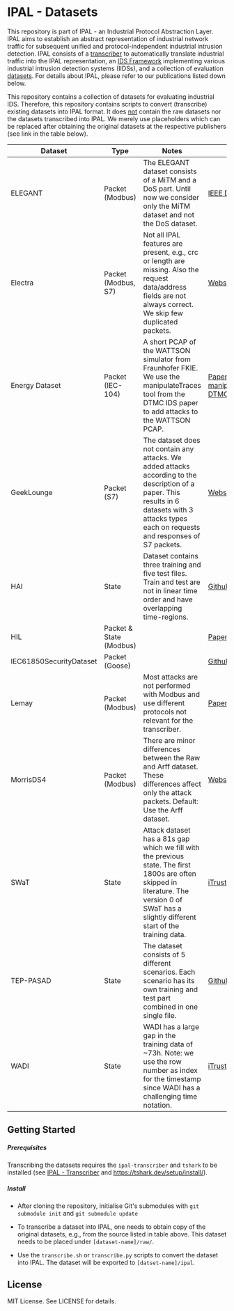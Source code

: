 # IPAL - Datasets

This repository is part of IPAL - an Industrial Protocol Abstraction Layer. IPAL aims to establish an abstract representation of industrial network traffic for subsequent unified and protocol-independent industrial intrusion detection. IPAL consists of a [transcriber](https://github.com/fkie-cad/ipal_transcriber) to automatically translate industrial traffic into the IPAL representation, an [IDS Framework](https://github.com/fkie-cad/ipal_ids_framework) implementing various industrial intrusion detection systems (IIDSs), and a collection of evaluation [datasets](https://github.com/fkie-cad/ipal_datasets). For details about IPAL, please refer to our publications listed down below.

This repository contains a collection of datasets for evaluating industrial IDS. Therefore, this repository contains scripts to convert (transcribe) existing datasets into IPAL format. It does <u>not</u> contain the raw datasets nor the datasets transcribed into IPAL. We merely use placeholders which can be replaced after obtaining the original datasets at the respective publishers (see link in the table below).

| Dataset                 | Type                | Notes                                                        | Link                                                         |
| ----------------------- | ------------------- | ------------------------------------------------------------ | ------------------------------------------------------------ |
| ELEGANT                 | Packet (Modbus)     | The ELEGANT dataset consists of a MiTM and a DoS part. Until now we consider only the MiTM dataset and not the DoS dataset. | [IEEE Dataport](https://ieee-dataport.org/open-access/denial-service-and-man-middle-attacks-programmable-logic-controllers) |
| Electra                 | Packet (Modbus, S7) | Not all IPAL features are present, e.g., crc or length are missing. Also the request data/address fields are not always correct. We skip few duplicated packets. | [Webseite](http://perception.inf.um.es/electra/)             |
| Energy Dataset          | Packet (IEC-104) | A short PCAP of the WATTSON simulator from Fraunhofer FKIE. We use the manipulateTraces tool from the DTMC IDS paper to add attacks to the WATTSON PCAP. | [Paper](https://dl.acm.org/doi/pdf/10.1145/3372297.3420016), [manipulateTraces](https://github.com/jjchromik/manipulateTraces) [DTMC Paper](https://doi.org/10.1007/978-3-319-74947-1_4) |
| GeekLounge              | Packet (S7)         | The dataset does not contain any attacks. We added attacks according to the description of a paper. This results in 6 datasets with 3 attacks types each on requests and responses of S7 packets. | [Website ](https://www.netresec.com/?page=PCAP4SICS), [Paper](https://doi.org/10.1007/978-3-319-99843-5_5) |
| HAI                     | State               | Dataset contains three training and five test files. Train and test are not in linear time order and have overlapping time-regions. | [Github](https://github.com/icsdataset/hai/tree/master/hai-21.03) |
| HIL | Packet & State (Modbus) |  | [Paper](https://dl.acm.org/doi/pdf/10.1145/2783258.2788611) |
| IEC61850SecurityDataset | Packet (Goose)      |                                                              | [Github](https://github.com/smartgridadsc/IEC61850SecurityDataset) |
| Lemay                   | Packet (Modbus)     | Most attacks are not performed with Modbus and use different protocols not relevant for the transcriber. | [Paper](https://www.usenix.org/conference/cset16/workshop-program/presentation/lemay) [Github](https://github.com/antoine-lemay/Modbus_dataset) |
| MorrisDS4               | Packet (Modbus)     | There are minor differences between the Raw and Arff dataset. These differences affect only the attack packets. Default: Use the Arff dataset. | [Website](https://sites.google.com/a/uah.edu/tommy-morris-uah/ics-data-sets) |
| SWaT                    | State               | Attack dataset has a 81s gap which we fill with the previous state. The first 1800s are often skipped in literature. The version 0 of SWaT has a slightly different start of the training data. | [iTrust](https://itrust.sutd.edu.sg/itrust-labs-home/itrust-labs_swat/) |
| TEP-PASAD               | State               | The dataset consists of 5 different scenarios. Each scenario has its own training and test part combined in one single file. | [Github](https://github.com/mikeliturbe/pasad/tree/master/data) |
| WADI                    | State               | WADI has a large gap in the training data of ~73h. Note: we use the row number as index for the timestamp since WADI has a challenging time notation. | [iTrust](https://itrust.sutd.edu.sg/itrust-labs-home/itrust-labs_wadi/) |

## Getting Started

##### Prerequisites

Transcribing the datasets requires the `ipal-transcriber` and `tshark` to be installed (see [IPAL - Transcriber](https://github.com/fkie-cad/ipal_transcriber) and https://tshark.dev/setup/install/).

##### Install

- After cloning the repository, initialise Git's submodules with `git submodule init` and `git submodule update`

- To transcribe a dataset into IPAL, one needs to obtain copy of the original datasets, e.g., from the source listed in table above. This dataset needs to be placed under `[dataset-name]/raw/`.
- Use the `transcribe.sh` or `transcribe.py` scripts to convert the dataset into IPAL. The dataset will be exported to `[datset-name]/ipal`.

## License

MIT License. See LICENSE for details.

